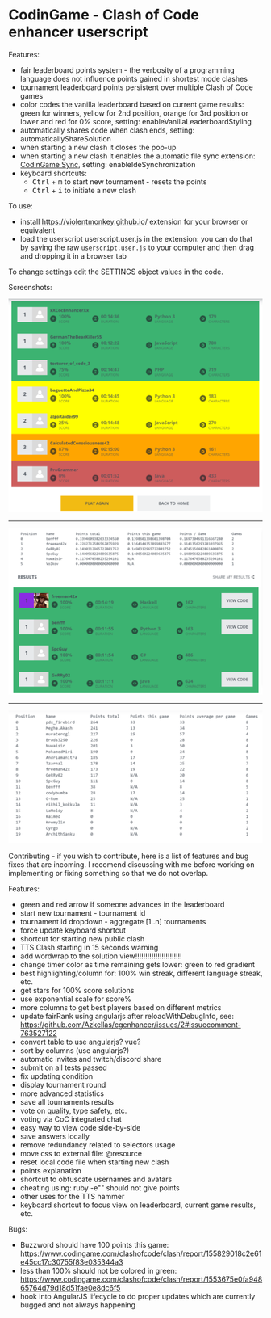 # CodinGame - Clash of Code enhancer userscript

Features:

* fair leaderboard points system - the verbosity of a programming language does not influence points gained in shortest mode clashes
* tournament leaderboard points persistent over multiple Clash of Code games
* color codes the vanilla leaderboard based on current game results: green for winners, yellow for 2nd position, orange for 3rd position or lower and red for 0% score, setting: enableVanillaLeaderboardStyling
* automatically shares code when clash ends, setting: automaticallyShareSolution
* when starting a new clash it closes the pop-up
* when starting a new clash it enables the automatic file sync extension: [CodinGame Sync](https://www.codingame.com/forum/t/codingame-sync-beta/614), setting: enableIdeSynchronization
* keyboard shortcuts:
    - <kbd>Ctrl</kbd> + <kbd>m</kbd> to start new tournament - resets the points
    - <kbd>Ctrl</kbd> + <kbd>i</kbd> to initiate a new clash

To use:

* install https://violentmonkey.github.io/ extension for your browser or equivalent
* load the userscript userscript.user.js in the extension: you can do that by saving the raw `userscript.user.js` to your computer and then drag and dropping it in a browser tab

To change settings edit the SETTINGS object values in the code.

Screenshots:

![](images/screenshot1.png)

---

![](images/screenshot2.png)

---

![](images/screenshot3.png)

Contributing - if you wish to contribute, here is a list of features and bug fixes that are incoming. I recomend discussing with me before working on implementing or fixing something so that we do not overlap.

Features:

* green and red arrow if someone advances in the leaderboard
* start new tournament - tournament id
* tournament id dropdown - aggregate [1..n] tournaments
* force update keyboard shortcut
* shortcut for starting new public clash
* TTS Clash starting in 15 seconds warning
* add wordwrap to the solution view!!!!!!!!!!!!!!!!!!!!!!!
* change timer color as time remaining gets lower: green to red gradient
* best highlighting/column for: 100% win streak, different language streak, etc.
* get stars for 100% score solutions
* use exponential scale for score%
* more columns to get best players based on different metrics
* update fairRank using angularjs after reloadWithDebugInfo, see: https://github.com/Azkellas/cgenhancer/issues/2#issuecomment-763527122
* convert table to use angularjs? vue?
* sort by columns (use angularjs?)
* automatic invites and twitch/discord share
* submit on all tests passed
* fix updating condition
* display tournament round
* more advanced statistics
* save all tournaments results
* vote on quality, type safety, etc.
* voting via CoC integrated chat
* easy way to view code side-by-side
* save answers locally
* remove redundancy related to selectors usage
* move css to external file: @resource
* reset local code file when starting new clash
* points explanation
* shortcut to obfuscate usernames and avatars
* cheating using: ruby -e"" should not give points
* other uses for the TTS hammer
* keyboard shortcut to focus view on leaderboard, current game results, etc.

Bugs:

* Buzzword should have 100 points this game: https://www.codingame.com/clashofcode/clash/report/155829018c2e61e45cc17c30755f83e035344a3
* less than 100% should not be colored in green: https://www.codingame.com/clashofcode/clash/report/1553675e0fa94865764d79d18d51fae0e8dc6f5
* hook into AngularJS lifecycle to do proper updates which are currently bugged and not always happening